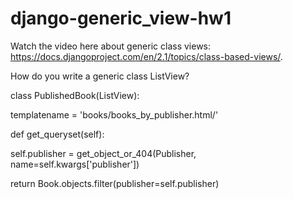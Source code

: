# django-generic_view-hw1

Watch the video here about generic class views: https://docs.djangoproject.com/en/2.1/topics/class-based-views/.

How do you write a generic class ListView?

class PublishedBook(ListView):

  templatename = 'books/books_by_publisher.html/'
  
def get_queryset(self):
  
  self.publisher = get_object_or_404(Publisher, name=self.kwargs['publisher'])
  
  return Book.objects.filter(publisher=self.publisher)

